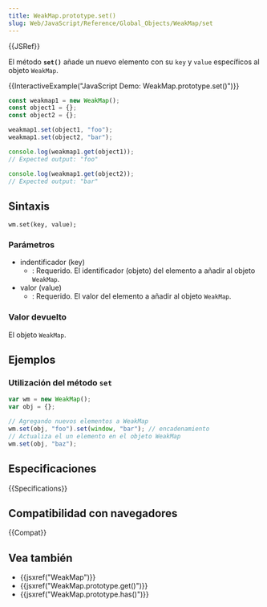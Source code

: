 ```yaml
---
title: WeakMap.prototype.set()
slug: Web/JavaScript/Reference/Global_Objects/WeakMap/set
---
```


{{JSRef}}

El método **`set()`** añade un nuevo elemento con su `key` y `value` específicos al objeto `WeakMap`.

{{InteractiveExample("JavaScript Demo: WeakMap.prototype.set()")}}

```js interactive-example
const weakmap1 = new WeakMap();
const object1 = {};
const object2 = {};

weakmap1.set(object1, "foo");
weakmap1.set(object2, "bar");

console.log(weakmap1.get(object1));
// Expected output: "foo"

console.log(weakmap1.get(object2));
// Expected output: "bar"
```

## Sintaxis

```
wm.set(key, value);
```

### Parámetros

- indentificador (key)
  - : Requerido. El identificador (objeto) del elemento a añadir al objeto `WeakMap`.
- valor (value)
  - : Requerido. El valor del elemento a añadir al objeto `WeakMap`.

### Valor devuelto

El objeto `WeakMap`.

## Ejemplos

### Utilización del método `set`

```js
var wm = new WeakMap();
var obj = {};

// Agregando nuevos elementos a WeakMap
wm.set(obj, "foo").set(window, "bar"); // encadenamiento
// Actualiza el un elemento en el objeto WeakMap
wm.set(obj, "baz");
```

## Especificaciones

{{Specifications}}

## Compatibilidad con navegadores

{{Compat}}

## Vea también

- {{jsxref("WeakMap")}}
- {{jsxref("WeakMap.prototype.get()")}}
- {{jsxref("WeakMap.prototype.has()")}}
